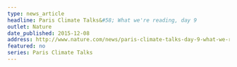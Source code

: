 ```yaml
---
type: news_article
headline: Paris Climate Talks&#58; What we're reading, day 9
outlet: Nature
date_published: 2015-12-08
address: http://www.nature.com/news/paris-climate-talks-day-9-what-we-re-reading-1.18982
featured: no
series: Paris Climate Talks
---
```

